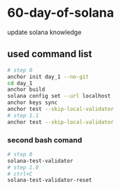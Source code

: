# 60-day-of-solana
update solana knowledge

## used command list
```bash
# step 0
anchor init day_1 --no-git
cd day_1
anchor build
solana config set --url localhost
anchor keys sync
anchor test --skip-local-validator
# step 1.1
anchor test --skip-local-validator
```
### second bash comand
```bash
# step 0
solana-test-validator
# step 1.0
# ctrl+C
solana-test-validator-reset
```